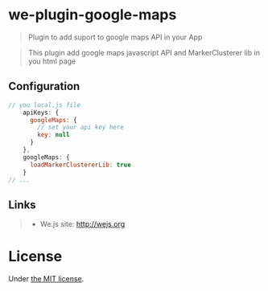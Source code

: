 # we-plugin-google-maps

> Plugin to add suport to google maps API in your App

> This plugin add google maps javascript API and MarkerClusterer lib in you html page

## Configuration

```js
// you local.js file
    apiKeys: {
      googleMaps: {
        // set your api key here
        key: null
      }
    },
    googleMaps: {
      loadMarkerClustererLib: true
    }
// ...
```

## Links

> * We.js site: http://wejs.org

# License

Under [the MIT license](https://github.com/wejs/we/blob/master/LICENSE.md).